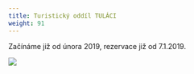 ```yaml
---
title: Turistický oddíl TULÁCI
weight: 91
---
```

Začínáme již od února 2019, rezervace již od 7.1.2019.

![](/images/uploads/jpeg.jpg)
